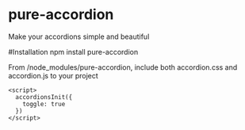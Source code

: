 # pure-accordion
Make your accordions simple and beautiful

#Installation
npm install pure-accordion

From /node_modules/pure-accordion, include both accordion.css and accordion.js to your project

```
<script>
  accordionsInit({
    toggle: true
  })
</script>
```
